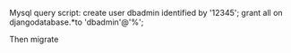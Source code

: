 Mysql query script:
    create user dbadmin identified by '12345';
    grant all on djangodatabase.*to 'dbadmin'@'%';

Then migrate